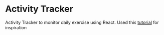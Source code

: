 # Activity Tracker

Activity Tracker to monitor daily exercise using React. Used this [tutorial](https://dev.to/sanderdebr/let-s-build-workout-tracker-with-react-and-firebase-part-1-1hng) for inspiration
